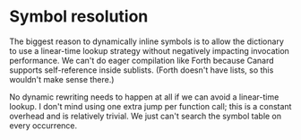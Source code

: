 # Symbol resolution

The biggest reason to dynamically inline symbols is to allow the dictionary to
use a linear-time lookup strategy without negatively impacting invocation
performance. We can't do eager compilation like Forth because Canard supports
self-reference inside sublists. (Forth doesn't have lists, so this wouldn't make
sense there.)

No dynamic rewriting needs to happen at all if we can avoid a linear-time
lookup. I don't mind using one extra jump per function call; this is a constant
overhead and is relatively trivial. We just can't search the symbol table on
every occurrence.